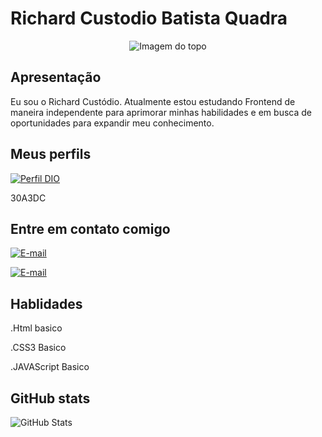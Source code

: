 <h1>
  <a align="center" color="F00">Richard Custodio Batista Quadra</a> 
</h1>

<div align="center">
<img align="center" padding="50px" alt="Imagem do topo" src="https://github.com/richardcustodio/richardcustodio/assets/143043944/e9654e75-31a8-4959-b28a-f3482b239110">
</div>

<h2> Apresentação </h2>
<div>
  <p>Eu sou o Richard Custódio. Atualmente estou estudando Frontend de maneira independente para aprimorar minhas habilidades e em busca de oportunidades para expandir meu conhecimento.</p>
</div>

<h2> Meus perfils </h2>

[![Perfil DIO](https://img.shields.io/badge/-Meu%20Perfil%20na%20DIO-4682B4?style=for-the-badge)](https://web.dio.me/users/rc_custodio078)

30A3DC

<h2> Entre em contato comigo </h2>

[![E-mail](https://img.shields.io/badge/-Email-000?style=for-the-badge&logo=microsoft-outlook&logoColor=E94D5F)](richardbatista:rc.custodio@outlook.com)

[![E-mail](https://img.shields.io/badge/-Email-000?style=for-the-badge&logo=microsoft-outlook&logoColor=E94D5F)](mailto:ivanildoodlinavi65@gmail.com)

<h2> Hablidades </h2>

.Html basico

.CSS3 Basico

.JAVAScript Basico

<h2> GitHub stats </h2>

![GitHub Stats](https://github-readme-stats.vercel.app/api?username=richardcustodio&theme=transparent&bg_color=000&border_color=30A3DC&show_icons=true&icon_color=30A3DC&title_color=E94D5F&text_color=FFF)

